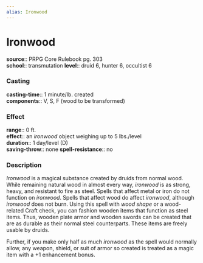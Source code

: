 ```yaml
---
alias: Ironwood
---
```


# Ironwood 

**source**:: PRPG Core Rulebook pg. 303  
**school**:: transmutation
**level**:: druid 6, hunter 6, occultist 6

### Casting 

**casting-time**:: 1 minute/lb. created  
**components**:: V, S, F (wood to be transformed)

### Effect 

**range**:: 0 ft.  
**effect**:: an *ironwood* object weighing up to 5 lbs./level  
**duration**:: 1 day/level (D)  
**saving-throw**:: none
**spell-resistance**:: no

### Description 

*Ironwood* is a magical substance created by druids from normal wood. While remaining natural wood in almost every way, *ironwood* is as strong, heavy, and resistant to fire as steel. Spells that affect metal or iron do not function on *ironwood*. Spells that affect wood do affect *ironwood*, although *ironwood* does not burn. Using this spell with *wood shape* or a wood-related Craft check, you can fashion wooden items that function as steel items. Thus, wooden plate armor and wooden swords can be created that are as durable as their normal steel counterparts. These items are freely usable by druids.  
  
Further, if you make only half as much *ironwood* as the spell would normally allow, any weapon, shield, or suit of armor so created is treated as a magic item with a +1 enhancement bonus.
